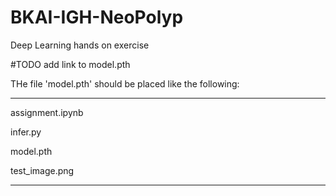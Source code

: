 # BKAI-IGH-NeoPolyp
Deep Learning hands on exercise

#TODO add link to model.pth

THe file 'model.pth' should be placed like the following:

--------------------

assignment.ipynb

infer.py

model.pth

test_image.png

--------------------
